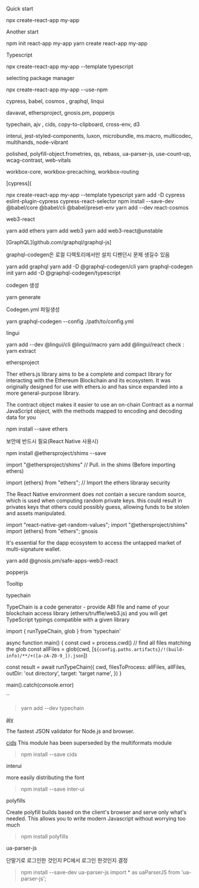 Quick start

npx create-react-app my-app

Another start

npm init react-app my-app yarn create react-app my-app

Typescript

npx create-react-app my-app --template typescript

selecting package manager

npx create-react-app my-app --use-npm

cypress, babel, cosmos , graphql, linqui

davavat, ethersproject, gnosis.pm, popperjs

typechain, ajv , cids, copy-to-clipboard, cross-env, d3

interui, jest-styled-components, luxon, microbundle, ms.macro, multicodec, multihands, node-vibrant

polished, polyfill-object.frometries, qs, rebass, ua-parser-js, use-count-up, wcag-contrast, web-vitals

workbox-core, workbox-precaching, workbox-routing

[cypress](

npx create-react-app my-app --template typescript yarn add -D cypress eslint-plugin-cypress cypress-react-selector npm install --save-dev @babel/core @babel/cli @babel/preset-env yarn add --dev react-cosmos

web3-react

yarn add ethers yarn add web3 yarn add web3-react@unstable

[GraphQL](github.com/graphql/graphql-js]

graphql-codegen은 로컬 디렉토리에서만 설치 디펜던시 문제 생길수 있음

yarn add graphql yarn add -D @graphql-codegen/cli yarn graphql-codegen init yarn add -D @graphql-codegen/typescript

codegen 생성

yarn generate

Codegen.yml 파일생성

yarn graphql-codegen --config ./path/to/config.yml

lingui

yarn add --dev @lingui/cli @lingui/macro yarn add @lingui/react check : yarn extract

ethersproject

Ther ethers.js library aims to be a complete and compact library for interacting with the Ethereum Blockchain and its ecosystem. It was originally designed for use with ethers.io and has since expanded into a more general-purpose library.

The contract object makes it easier to use an on-chain Contract as a normal JavaScript object, with the methods mapped to encoding and decoding data for you

npm install --save ethers

보안에 반드시 필요(React Native 사용시)

npm install @ethersproject/shims --save

import "@ethersproject/shims" // Pull.  in the shims (Before importing ethers)

import {ethers} from "ethers"; // Import the ethers libraray
security

The React Native environment does not contain a secure random source, which is used when computing random private keys. this could result in privates keys that others could possibly guess, allowing funds to be stolen and assets manipulated.

import "react-native-get-random-values";
import "@ethersproject/shims"
import {ethers} from "ethers";
gnosis

It's essential for the dapp ecosystem to access the untapped market of multi-signature wallet.

yarn add @gnosis.pm/safe-apps-web3-react

popperjs

Tooltip

typechain

TypeChain is a code generator - provide ABI file and name of your blockchain access library (ethers/truffle/web3.js) and you will get TypeScript typings compatible with a given library

import { runTypeChain, glob } from 'typechain'

async function main() {
  const cwd = process.cwd()
  // find all files matching the glob
  const allFiles = glob(cwd, [`${config.paths.artifacts}/!(build-info)/**/+([a-zA-Z0-9_]).json`])

  const result = await runTypeChain({
    cwd,
    filesToProcess: allFiles,
    allFiles,
    outDir: 'out directory',
    target: 'target name',
  })
}

main().catch(console.error)

``
> yarn add --dev typechain


[ajv](https://github.com/ajv-validator/ajv)

The fastest JSON validator for Node.js and browser.

[cids](https://github.com/multiformats/js-cid)
This module has been superseded by the multiformats module

> npm install --save cids


interui

more easily distributing the font

> npm install --save inter-ui


polyfills

Create polyfill builds based on the client's browser and serve only what's needed. 
This allows you to write modern Javascript without worrying too much

> npm install polyfills


ua-parser-js

단말기로 로그인한 것인지 PC에서 로그인 한것인지 결정

> npm install --save-dev ua-parser-js
> import * as uaParserJS from 'ua-parser-js';
